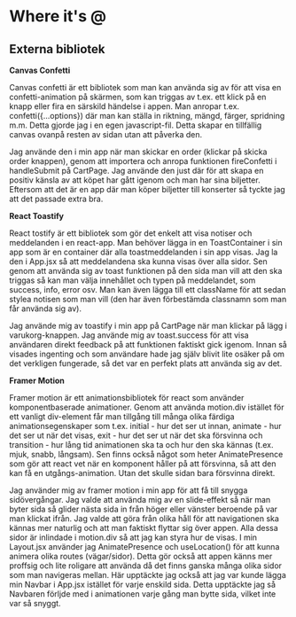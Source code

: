 # Where it's @


## Externa bibliotek

**Canvas Confetti**

Canvas confetti är ett bibliotek som man kan använda sig av för att visa en confetti-animation på skärmen, som kan triggas av t.ex. ett klick på en knapp eller fira en särskild händelse i appen.
Man anropar t.ex. confetti({...options}) där man kan ställa in riktning, mängd, färger, spridning m.m. Detta gjorde jag i en egen javascript-fil. Detta skapar en tillfällig canvas ovanpå resten av sidan utan att påverka den.

Jag använde den i min app när man skickar en order (klickar på skicka order knappen), genom att importera och anropa funktionen fireConfetti i handleSubmit på CartPage. Jag använde den just där för att skapa en positiv känsla av att köpet har gått igenom och man har sina biljetter. Eftersom att det är en app där man köper biljetter till konserter så tyckte jag att det passade extra bra.


**React Toastify**

React tostify är ett bibliotek som gör det enkelt att visa notiser och meddelanden i en react-app. Man behöver lägga in en ToastContainer i sin app som är en container där alla toastmeddelanden i sin app visas. Jag la den i App.jsx så att meddelandena ska kunna visas över alla sidor. Sen genom att använda sig av toast funktionen på den sida man vill att den ska triggas så kan man välja innehållet och typen på meddelandet, som success, info, error osv. Man kan även lägga till ett className för att sedan stylea notisen som man vill (den har även förbestämda classnamn som man får använda sig av).

Jag använde mig av toastify i min app på CartPage när man klickar på lägg i varukorg-knappen. Jag använde mig av toast.success för att visa användaren direkt feedback på att funktionen faktiskt gick igenom. Innan så visades ingenting och som användare hade jag själv blivit lite osäker på om det verkligen fungerade, så det var en perfekt plats att använda sig av det.


**Framer Motion**

Framer motion är ett animationsbibliotek för react som använder komponentbaserade animationer. Genom att använda motion.div istället för ett vanligt div-element får man tillgång till många olika färdiga animationsegenskaper som t.ex. initial - hur det ser ut innan, animate - hur det ser ut när det visas, exit - hur det ser ut när det ska försvinna och transition - hur lång tid animationen ska ta och hur den ska kännas (t.ex. mjuk, snabb, långsam). Sen finns också något som heter AnimatePresence som gör att react vet när en komponent håller på att försvinna, så att den kan få en utgångs-animation. Utan det skulle sidan bara försvinna direkt.

Jag använder mig av framer motion i min app för att få till snygga sidövergångar. Jag valde att använda mig av en slide-effekt så när man byter sida så glider nästa sida in från höger eller vänster beroende på var man klickat ifrån. Jag valde att göra från olika håll för att navigationen ska kännas mer naturlig och att man faktiskt flyttar sig över appen. Alla dessa sidor är inlindade i motion.div så att jag kan styra hur de visas. I min Layout.jsx använder jag AnimatePresence och useLocation() för att kunna animera olika routes (vägar/sidor). Detta gör också att appen känns mer proffsig och lite roligare att använda då det finns ganska många olika sidor som man navigeras mellan. Här upptäckte jag också att jag var kunde lägga min Navbar i App.jsx istället för varje enskild sida. Detta upptäckte jag så Navbaren förljde med i animationen varje gång man bytte sida, vilket inte var så snyggt.


